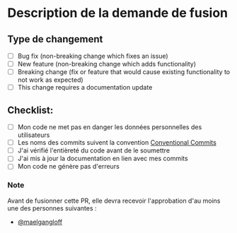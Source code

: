 # Description de la demande de fusion


## Type de changement

- [ ] Bug fix (non-breaking change which fixes an issue)
- [ ] New feature (non-breaking change which adds functionality)
- [ ] Breaking change (fix or feature that would cause existing functionality to not work as expected)
- [ ] This change requires a documentation update

## Checklist:
- [ ] Mon code ne met pas en danger les données personnelles des utilisateurs
- [ ] Les noms des commits suivent la convention [Conventional Commits](https://www.conventionalcommits.org/fr/v1.0.0/)
- [ ] J'ai vérifié l'entièreté du code avant de le soumettre
- [ ] J'ai mis à jour la documentation en lien avec mes commits
- [ ] Mon code ne génère pas d'erreurs

### Note
Avant de fusionner cette PR, elle devra recevoir l'approbation d'au moins une des personnes suivantes :
- [@maelgangloff](https://github.com/maelgangloff)
